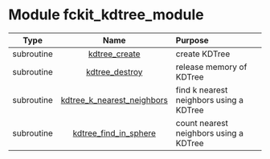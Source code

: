 # Module fckit_kdtree_module

| Type | Name | Purpose |
| :--: | :--: | :---------- |
| subroutine | [kdtree_create](https://github.com/benjaminmenetrier/bump-standalone/tree/master/src/fckit_kdtree_module.F90#L27) | create KDTree |
| subroutine | [kdtree_destroy](https://github.com/benjaminmenetrier/bump-standalone/tree/master/src/fckit_kdtree_module.F90#L57) | release memory of KDTree |
| subroutine | [kdtree_k_nearest_neighbors](https://github.com/benjaminmenetrier/bump-standalone/tree/master/src/fckit_kdtree_module.F90#L73) | find k nearest neighbors using a KDTree |
| subroutine | [kdtree_find_in_sphere](https://github.com/benjaminmenetrier/bump-standalone/tree/master/src/fckit_kdtree_module.F90#L104) | count nearest neighbors using a KDTree |
